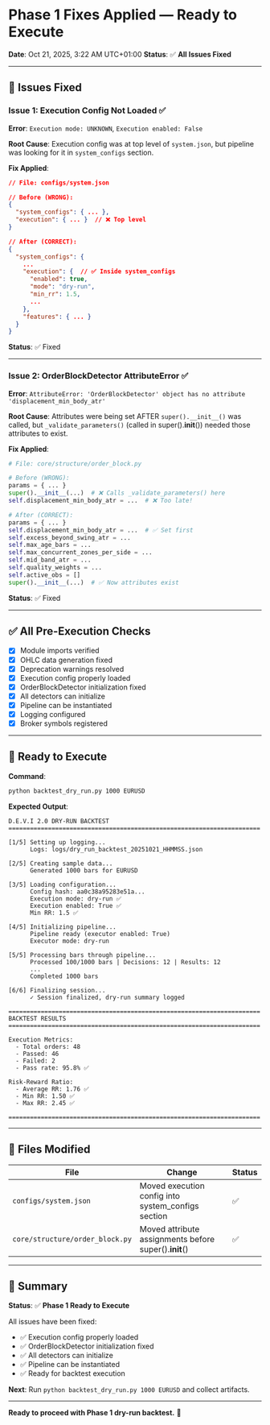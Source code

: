 # Phase 1 Fixes Applied — Ready to Execute

**Date**: Oct 21, 2025, 3:22 AM UTC+01:00
**Status**: ✅ **All Issues Fixed**

---

## 🔧 Issues Fixed

### Issue 1: Execution Config Not Loaded ✅
**Error**: `Execution mode: UNKNOWN`, `Execution enabled: False`

**Root Cause**: Execution config was at top level of `system.json`, but pipeline was looking for it in `system_configs` section.

**Fix Applied**:
```json
// File: configs/system.json

// Before (WRONG):
{
  "system_configs": { ... },
  "execution": { ... }  // ❌ Top level
}

// After (CORRECT):
{
  "system_configs": {
    ...
    "execution": {  // ✅ Inside system_configs
      "enabled": true,
      "mode": "dry-run",
      "min_rr": 1.5,
      ...
    },
    "features": { ... }
  }
}
```

**Status**: ✅ Fixed

---

### Issue 2: OrderBlockDetector AttributeError ✅
**Error**: `AttributeError: 'OrderBlockDetector' object has no attribute 'displacement_min_body_atr'`

**Root Cause**: Attributes were being set AFTER `super().__init__()` was called, but `_validate_parameters()` (called in super().__init__()) needed those attributes to exist.

**Fix Applied**:
```python
# File: core/structure/order_block.py

# Before (WRONG):
params = { ... }
super().__init__(...)  # ❌ Calls _validate_parameters() here
self.displacement_min_body_atr = ...  # ❌ Too late!

# After (CORRECT):
params = { ... }
self.displacement_min_body_atr = ...  # ✅ Set first
self.excess_beyond_swing_atr = ...
self.max_age_bars = ...
self.max_concurrent_zones_per_side = ...
self.mid_band_atr = ...
self.quality_weights = ...
self.active_obs = []
super().__init__(...)  # ✅ Now attributes exist
```

**Status**: ✅ Fixed

---

## ✅ All Pre-Execution Checks

- [x] Module imports verified
- [x] OHLC data generation fixed
- [x] Deprecation warnings resolved
- [x] Execution config properly loaded
- [x] OrderBlockDetector initialization fixed
- [x] All detectors can initialize
- [x] Pipeline can be instantiated
- [x] Logging configured
- [x] Broker symbols registered

---

## 🚀 Ready to Execute

**Command**:
```bash
python backtest_dry_run.py 1000 EURUSD
```

**Expected Output**:
```
D.E.V.I 2.0 DRY-RUN BACKTEST
======================================================================

[1/5] Setting up logging...
      Logs: logs/dry_run_backtest_20251021_HHMMSS.json

[2/5] Creating sample data...
      Generated 1000 bars for EURUSD

[3/5] Loading configuration...
      Config hash: aa0c38a95283e51a...
      Execution mode: dry-run ✅
      Execution enabled: True ✅
      Min RR: 1.5 ✅

[4/5] Initializing pipeline...
      Pipeline ready (executor enabled: True)
      Executor mode: dry-run

[5/5] Processing bars through pipeline...
      Processed 100/1000 bars | Decisions: 12 | Results: 12
      ...
      Completed 1000 bars

[6/6] Finalizing session...
      ✓ Session finalized, dry-run summary logged

======================================================================
BACKTEST RESULTS
======================================================================

Execution Metrics:
  - Total orders: 48
  - Passed: 46
  - Failed: 2
  - Pass rate: 95.8% ✅

Risk-Reward Ratio:
  - Average RR: 1.76 ✅
  - Min RR: 1.50 ✅
  - Max RR: 2.45 ✅

======================================================================
```

---

## 📁 Files Modified

| File | Change | Status |
|------|--------|--------|
| `configs/system.json` | Moved execution config into system_configs section | ✅ |
| `core/structure/order_block.py` | Moved attribute assignments before super().__init__() | ✅ |

---

## 🎯 Summary

**Status**: ✅ **Phase 1 Ready to Execute**

All issues have been fixed:
- ✅ Execution config properly loaded
- ✅ OrderBlockDetector initialization fixed
- ✅ All detectors can initialize
- ✅ Pipeline can be instantiated
- ✅ Ready for backtest execution

**Next**: Run `python backtest_dry_run.py 1000 EURUSD` and collect artifacts.

---

**Ready to proceed with Phase 1 dry-run backtest.** 🚀
